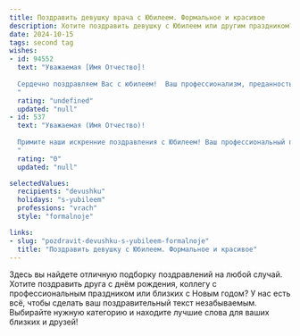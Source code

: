 ```yaml
---
title: Поздравить девушку врача с Юбилеем. Формальное и красивое
description: Хотите поздравить девушку с Юбилеем или другим праздником? Наш ИИ создаст незабываемое поздравление, а вы обязательно выделитесь среди других.  
date: 2024-10-15
tags: second tag
wishes:
- id: 94552
  text: "Уважаемая [Имя Отчество]!
  
  Сердечно поздравляем Вас с юбилеем!  Ваш профессионализм, преданность своему делу и самоотверженный труд на благо пациентов вызывают глубокое уважение.  Желаем Вам крепкого здоровья, благополучия,  новых профессиональных достижений и неизменного оптимизма. Пусть каждый день приносит радость и удовлетворение от Вашей важной и благородной работы!
  "
  rating: "undefined"
  updated: "null"
- id: 537
  text: "Уважаемая (Имя Отчество)!
  
  Примите наши искренние поздравления с Юбилеем! Ваш профессиональный путь, посвященный благородному делу врачевания, достоин глубокого уважения и восхищения. Ваш опыт, чуткость и самоотдача дарят людям надежду и здоровье, являясь для многих настоящим спасением. Желаем Вам крепкого здоровья, неиссякаемой энергии, профессиональных успехов и личного счастья! Пусть каждый день будет наполнен благодарностью Ваших пациентов и теплом близких людей.
  "
  rating: "0"
  updated: "null"

selectedValues:
  recipients: "devushku"
  holidays: "s-yubileem"
  professions: "vrach"
  style: "formalnoje"

links:
- slug: "pozdravit-devushku-s-yubileem-formalnoje"
  title: "Поздравить девушку с Юбилеем. Формальное и красивое"
---
```


Здесь вы найдете отличную подборку поздравлений на любой случай. 
Хотите поздравить друга с днём рождения, коллегу с профессиональным праздником или близких с Новым годом? У нас есть всё, чтобы сделать ваш поздравительный текст незабываемым. Выбирайте нужную категорию и находите лучшие слова для ваших близких и друзей!
